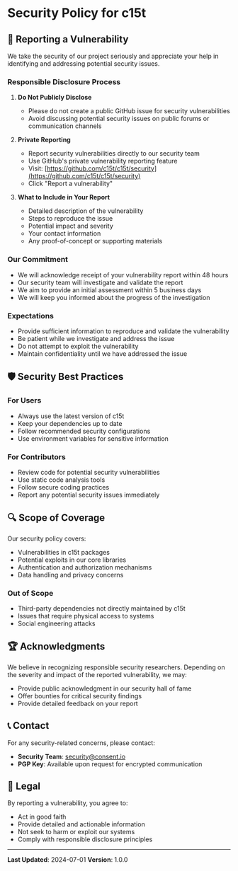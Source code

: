 # Security Policy for c15t

## 🚨 Reporting a Vulnerability

We take the security of our project seriously and appreciate your help in identifying and addressing potential security issues.

### Responsible Disclosure Process

1. **Do Not Publicly Disclose**
   - Please do not create a public GitHub issue for security vulnerabilities
   - Avoid discussing potential security issues on public forums or communication channels

2. **Private Reporting**
   - Report security vulnerabilities directly to our security team
   - Use GitHub's private vulnerability reporting feature
   - Visit: [https://github.com/c15t/c15t/security](https://github.com/c15t/c15t/security)
   - Click "Report a vulnerability"

3. **What to Include in Your Report**
   - Detailed description of the vulnerability
   - Steps to reproduce the issue
   - Potential impact and severity
   - Your contact information
   - Any proof-of-concept or supporting materials

### Our Commitment

- We will acknowledge receipt of your vulnerability report within 48 hours
- Our security team will investigate and validate the report
- We aim to provide an initial assessment within 5 business days
- We will keep you informed about the progress of the investigation

### Expectations

- Provide sufficient information to reproduce and validate the vulnerability
- Be patient while we investigate and address the issue
- Do not attempt to exploit the vulnerability
- Maintain confidentiality until we have addressed the issue

## 🛡️ Security Best Practices

### For Users
- Always use the latest version of c15t
- Keep your dependencies up to date
- Follow recommended security configurations
- Use environment variables for sensitive information

### For Contributors
- Review code for potential security vulnerabilities
- Use static code analysis tools
- Follow secure coding practices
- Report any potential security issues immediately

## 🔍 Scope of Coverage

Our security policy covers:
- Vulnerabilities in c15t packages
- Potential exploits in our core libraries
- Authentication and authorization mechanisms
- Data handling and privacy concerns

### Out of Scope
- Third-party dependencies not directly maintained by c15t
- Issues that require physical access to systems
- Social engineering attacks

## 🏆 Acknowledgments

We believe in recognizing responsible security researchers. Depending on the severity and impact of the reported vulnerability, we may:
- Provide public acknowledgment in our security hall of fame
- Offer bounties for critical security findings
- Provide detailed feedback on your report

## 📞 Contact

For any security-related concerns, please contact:
- **Security Team**: [security@consent.io](mailto:security@consent.io)
- **PGP Key**: Available upon request for encrypted communication

## 📜 Legal

By reporting a vulnerability, you agree to:
- Act in good faith
- Provide detailed and actionable information
- Not seek to harm or exploit our systems
- Comply with responsible disclosure principles

---

**Last Updated**: 2024-07-01
**Version**: 1.0.0
